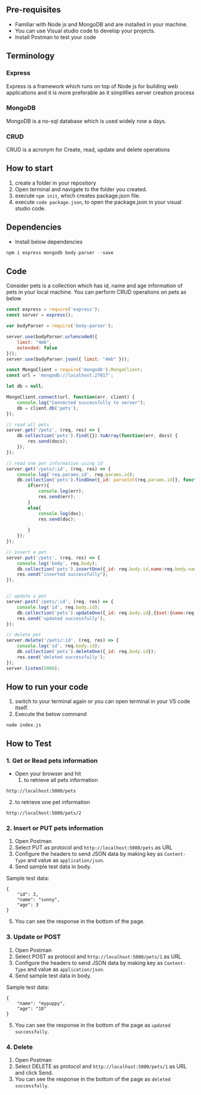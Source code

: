 ## Pre-requisites
* Familiar with Node js and MongoDB and are installed in your machine. 
* You can use Visual studio code to develop your projects.
* Install Postman to test your code

## Terminology

### Express
Express is a framework which runs on top of Node js for building web applications and it is more preferable as it simplifies server creation process

### MongoDB
MongoDB is a no-sql database which is used widely now a days.

### CRUD
CRUD is a acronym for Create, read, update and delete operations

## How to start

1. create a folder in your repository 
2. Open terminal and navigate to the folder you created.
3. execute `npm init`, which creates package.json file.
4. execute `code package.json`, to open the package.json in your visual studio code.

## Dependencies

* Install below dependencies

```javascript
npm i express mongodb body-parser --save
```

## Code

Consider pets is a collection which has id, name and age information of pets in your local machine. You can perform CRUD operations on pets as below

``` javascript
const express = require('express');
const server = express();

var bodyParser = require('body-parser');

server.use(bodyParser.urlencoded({
    limit: "4mb",
    extended: false
}));
server.use(bodyParser.json({ limit: "4mb" }));

const MongoClient = require('mongodb').MongoClient;
const url = 'mongodb://localhost:27017';

let db = null;

MongoClient.connect(url, function(err, client) {
    console.log("Connected successfully to server");
    db = client.db('pets');
});

// read all pets
server.get('/pets', (req, res) => {
    db.collection('pets').find({}).toArray(function(err, docs) {
        res.send(docs);
    });
});

// read one pet information using id
server.get('/pets/:id', (req, res) => {
    console.log('req.params.id', req.params.id);
    db.collection('pets').findOne({_id: parseInt(req.params.id)}, function(err, doc){
        if(err){
            console.log(err);
            res.send(err);
        }
        else{
            console.log(doc);
            res.send(doc);
            
        }
    });
});

// insert a pet
server.put('/pets', (req, res) => {
    console.log('body', req.body);
    db.collection('pets').insertOne({_id: req.body.id,name:req.body.name,age:req.body.age});
    res.send("inserted successfully");
});


// update a pet
server.post('/pets/:id', (req, res) => {
    console.log('id', req.body.id);
    db.collection('pets').updateOne({_id: req.body.id},{$set:{name:req.body.name,age:req.body.age}});
    res.send('updated successfully');
});

// delete pet 
server.delete('/pets/:id', (req, res) => {
    console.log('id', req.body.id);
    db.collection('pets').deleteOne({_id: req.body.id});
    res.send('deleted successfully');
});
server.listen(5000);


```

## How to run your code

1. switch to your terminal again or you can open terminal in your VS code itself.
2. Execute the below command

```
node index.js
```

## How to Test

### 1. Get or Read pets information

* Open your browser and hit
  1. to retrieve all pets information

```
http://localhost:5000/pets 
```
  2. to retrieve one pet information

```
http://localhost:5000/pets/2
```

### 2. Insert or PUT pets information

1. Open Postman
2. Select PUT as protocol and `http://localhost:5000/pets` as URL
3. Configure the headers to send JSON data by making key as `Content-Type` and value as `application/json`.
4. Send sample test data in body.

Sample test data:
```
{
	"id": 3,
	"name": "sunny",
	"age": 3
}
```
5. You can see the response in the bottom of the page.

### 3. Update or POST 

1. Open Postman
2. Select POST as protocol and `http://localhost:5000/pets/1` as URL
3. Configure the headers to send JSON data by making key as `Content-Type` and value as `application/json`.
4. Send sample test data in body.

Sample test data:
```
{
	"name": "mypuppy",
	"age": "10"
}
```
5. You can see the response in the bottom of the page as `updated successfully`.


### 4. Delete
1. Open Postman
2. Select DELETE as protocol and `http://localhost:5000/pets/1` as URL and click Send.
3. You can see the response in the bottom of the page as `deleted successfully`.

